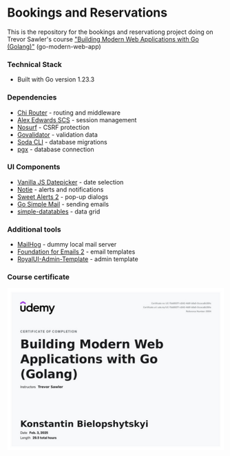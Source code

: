# Bookings and Reservations 

This is the repository for the bookings and reservationg project doing on Trevor Sawler's course ["Building Modern Web Applications with Go (Golang)"](https://www.udemy.com/course/building-modern-web-applications-with-go/)
(go-modern-web-app) 

### Technical Stack
- Built with Go version 1.23.3

### Dependencies
- [Chi Router](https://github.com/go-chi/chi/v5) - routing and middleware
- [Alex Edwards SCS](https://github.com/alexedwards/scs/v2) - session management 
- [Nosurf](https://github.com/justinas/nosurf) - CSRF protection
- [Govalidator](https://github.com/asaskevich/govalidator) - validation data
- [Soda CLI](https://gobuffalo.io/documentation/database/soda/) - database migrations
- [pgx](https://github.com/jackc/pgx) - database connection 

### UI Components
- [Vanilla JS Datepicker](https://github.com/mymth/vanillajs-datepicker/) - date selection
- [Notie](https://github.com/jaredreich/notie) - alerts and notifications
- [Sweet Alerts 2](https://sweetalert2.github.io/#download) - pop-up dialogs
- [Go Simple Mail](https://github.com/xhit/go-simple-mail) - sending emails
- [simple-datatables](https://github.com/fiduswriter/simple-datatables) - data grid


### Additional tools 
- [MailHog](https://github.com/mailhog/MailHog) - dummy local mail server 
- [Foundation for Emails 2](https://get.foundation/emails.html) - email templates
- [RoyalUI-Admin-Template](https://github.com/BootstrapDash/RoyalUI-Free-Bootstrap-Admin-Template) - admin template

### Course certificate

![certificate](docs/cert.jpg)